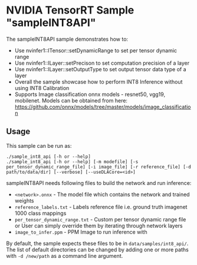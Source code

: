 # NVIDIA TensorRT Sample "sampleINT8API"

The sampleINT8API sample demonstrates how to:
- Use nvinfer1::ITensor::setDynamicRange to set per tensor dynamic range
- Use nvinfer1::ILayer::setPrecison to set computation precision of a layer
- Use nvinfer1::ILayer::setOutputType to set output tensor data type of a layer
- Overall the sample showcase how to perform INT8 Inference without using INT8 Calibration
- Supports Image classification onnx models - resnet50, vgg19, mobilenet.
  Models can be obtained from here: https://github.com/onnx/models/tree/master/models/image_classification

## Usage

This sample can be run as:

    ./sample_int8_api [-h or --help]
    ./sample_int8_api [-h or --help] [-m modefile] [-s per_tensor_dynamic_range_file] [-i image_file] [-r reference_file] [-d path/to/data/dir] [--verbose] [--useDLACore=<id>]

sampleINT8API needs following files to build the network and run inference:

* `<network>.onnx`       - The model file which contains the network and trained weights
* `reference_labels.txt` - Labels reference file i.e. ground truth imagenet 1000 class mappings
* `per_tensor_dynamic_range.txt` - Custom per tensor dynamic range file or User can simply override them by iterating through network layers
* `image_to_infer.ppm`   - PPM Image to run inference with

By default, the sample expects these files to be in `data/samples/int8_api/`. The list of default directories can be changed by adding one or
more paths with `-d /new/path` as a command line argument.
